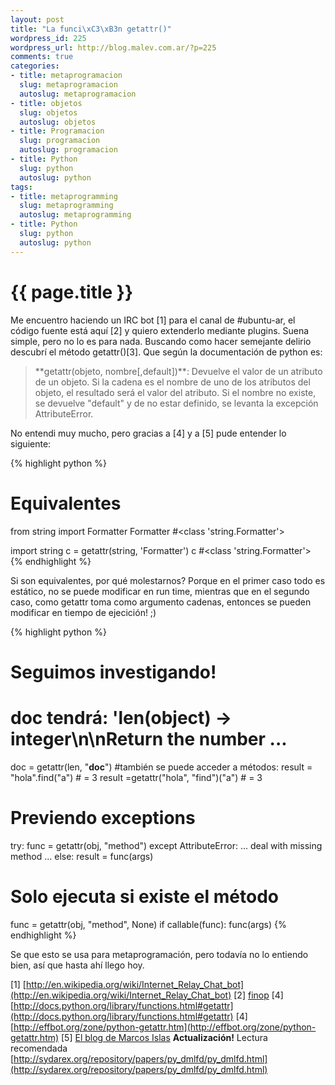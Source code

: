 ```yaml
--- 
layout: post
title: "La funci\xC3\xB3n getattr()"
wordpress_id: 225
wordpress_url: http://blog.malev.com.ar/?p=225
comments: true
categories: 
- title: metaprogramacion
  slug: metaprogramacion
  autoslug: metaprogramacion
- title: objetos
  slug: objetos
  autoslug: objetos
- title: Programacion
  slug: programacion
  autoslug: programacion
- title: Python
  slug: python
  autoslug: python
tags: 
- title: metaprogramming
  slug: metaprogramming
  autoslug: metaprogramming
- title: Python
  slug: python
  autoslug: python
---
```

{{ page.title }}
================
Me encuentro haciendo un IRC bot [1] para el canal de #ubuntu-ar, el código fuente está aquí [2] y quiero extenderlo mediante plugins. Suena simple, pero no lo es para nada. Buscando como hacer semejante delirio descubrí el método getattr()[3]. Que según la documentación de python es:
<blockquote>**getattr(objeto, nombre[,default])**: Devuelve el valor de un atributo de un objeto. Si la cadena es el nombre de uno de los atributos del objeto, el resultado será el valor del atributo. Si el nombre no existe, se devuelve "default" y de no estar definido, se levanta la excepción AttributeError.</blockquote>
No entendi muy mucho, pero gracias a [4] y a [5] pude entender lo siguiente:

{% highlight python %}
# Equivalentes
from string import Formatter
Formatter #<class 'string.Formatter'>

import string
c = getattr(string, 'Formatter')
c #<class 'string.Formatter'>
{% endhighlight %}

Si son equivalentes, por qué molestarnos? Porque en el primer caso todo es estático, no se puede modificar en run time, mientras que en el segundo caso, como getattr toma como argumento cadenas, entonces se pueden modificar en tiempo de ejecición! ;)

{% highlight python %}
# Seguimos investigando!
# doc tendrá: 'len(object) -> integer\n\nReturn the number ...
doc = getattr(len, "__doc__")
#también se puede acceder a métodos:
result = "hola".find("a") # = 3
result =getattr("hola", "find")("a") # = 3
# Previendo exceptions
try:
    func = getattr(obj, "method")
except AttributeError:
    ... deal with missing method ...
else:
    result = func(args)
# Solo ejecuta si existe el método
func = getattr(obj, "method", None)
if callable(func):
    func(args)
{% endhighlight %}

Se que esto se usa para metaprogramación, pero todavía no lo entiendo bien, así que hasta ahí llego hoy.

[1] [http://en.wikipedia.org/wiki/Internet_Relay_Chat_bot](http://en.wikipedia.org/wiki/Internet_Relay_Chat_bot)
[2] [finop](https://code.launchpad.net/~marcosvanetta/+junk/finop)
[4] [http://docs.python.org/library/functions.html#getattr](http://docs.python.org/library/functions.html#getattr)
[4] [http://effbot.org/zone/python-getattr.htm](http://effbot.org/zone/python-getattr.htm)
[5] [El blog de Marcos Islas](http://islascruz.org/html/index.php?Blog/SingleView/id/Piratearle-las-propiedades-a-un-objeto-en-Python)
**Actualización!** Lectura recomendada [http://sydarex.org/repository/papers/py_dmlfd/py_dmlfd.html](http://sydarex.org/repository/papers/py_dmlfd/py_dmlfd.html)
